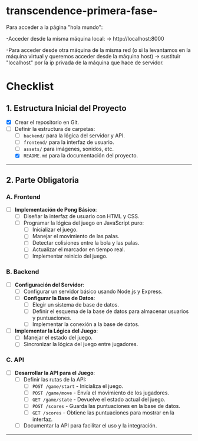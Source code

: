 # transcendence-primera-fase-

Para acceder a la página "hola mundo":

-Acceder desde la misma máquina local: 
	-> http://localhost:8000

-Para acceder desde otra máquina de la misma red (o si la levantamos en la máquina virtual y queremos acceder desde la máquina host)
	-> sustituir "localhost" por la ip privada de la máquina que hace de servidor.

# Checklist

## 1. Estructura Inicial del Proyecto
- [X] Crear el repositorio en Git.
- [ ] Definir la estructura de carpetas:
  - [ ] `backend/` para la lógica del servidor y API.
  - [ ] `frontend/` para la interfaz de usuario.
  - [ ] `assets/` para imágenes, sonidos, etc.
  - [X] `README.md` para la documentación del proyecto.

---

## 2. Parte Obligatoria
### A. Frontend
- [ ] **Implementación de Pong Básico**:
  - [ ] Diseñar la interfaz de usuario con HTML y CSS.
  - [ ] Programar la lógica del juego en JavaScript puro:
    - [ ] Inicializar el juego.
    - [ ] Manejar el movimiento de las palas.
    - [ ] Detectar colisiones entre la bola y las palas.
    - [ ] Actualizar el marcador en tiempo real.
    - [ ] Implementar reinicio del juego.

### B. Backend
- [ ] **Configuración del Servidor**:
  - [ ] Configurar un servidor básico usando Node.js y Express.
  - [ ] **Configurar la Base de Datos**:
    - [ ] Elegir un sistema de base de datos.
    - [ ] Definir el esquema de la base de datos para almacenar usuarios y puntuaciones.
    - [ ] Implementar la conexión a la base de datos.
  
- [ ] **Implementar la Lógica del Juego**:
  - [ ] Manejar el estado del juego.
  - [ ] Sincronizar la lógica del juego entre jugadores.

### C. API
- [ ] **Desarrollar la API para el Juego**:
  - [ ] Definir las rutas de la API:
    - [ ] `POST /game/start` - Inicializa el juego.
    - [ ] `POST /game/move` - Envía el movimiento de los jugadores.
    - [ ] `GET /game/state` - Devuelve el estado actual del juego.
    - [ ] `POST /scores` - Guarda las puntuaciones en la base de datos.
    - [ ] `GET /scores` - Obtiene las puntuaciones para mostrar en la interfaz.
  - [ ] Documentar la API para facilitar el uso y la integración.

---
